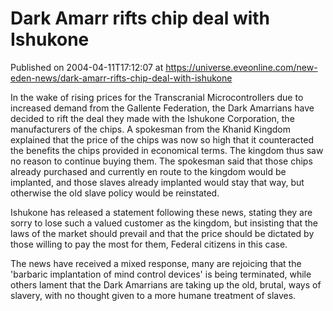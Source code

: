 # Dark Amarr rifts chip deal with Ishukone
Published on 2004-04-11T17:12:07 at https://universe.eveonline.com/new-eden-news/dark-amarr-rifts-chip-deal-with-ishukone

In the wake of rising prices for the Transcranial Microcontrollers due to increased demand from the Gallente Federation, the Dark Amarrians have decided to rift the deal they made with the Ishukone Corporation, the manufacturers of the chips. A spokesman from the Khanid Kingdom explained that the price of the chips was now so high that it counteracted the benefits the chips provided in economical terms. The kingdom thus saw no reason to continue buying them. The spokesman said that those chips already purchased and currently en route to the kingdom would be implanted, and those slaves already implanted would stay that way, but otherwise the old slave policy would be reinstated.   
  
Ishukone has released a statement following these news, stating they are sorry to lose such a valued customer as the kingdom, but insisting that the laws of the market should prevail and that the price should be dictated by those willing to pay the most for them, Federal citizens in this case.   
  
The news have received a mixed response, many are rejoicing that the 'barbaric implantation of mind control devices' is being terminated, while others lament that the Dark Amarrians are taking up the old, brutal, ways of slavery, with no thought given to a more humane treatment of slaves.
